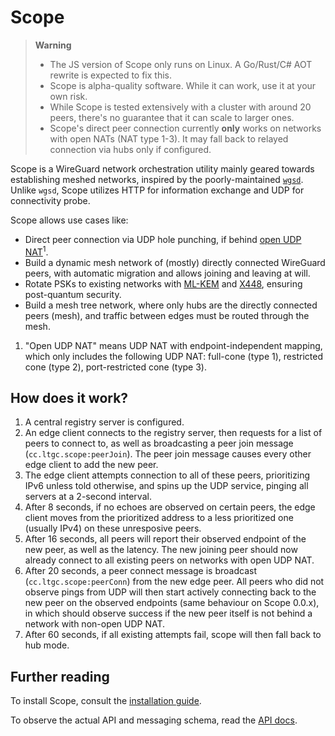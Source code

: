 # Scope
> **Warning**
> 
> - The JS version of Scope only runs on Linux. A Go/Rust/C# AOT rewrite is expected to fix this.
> - Scope is alpha-quality software. While it can work, use it at your own risk.
> - While Scope is tested extensively with a cluster with around 20 peers, there's no guarantee that it can scale to larger ones.
> - Scope's direct peer connection currently **only** works on networks with open NATs (NAT type 1-3). It may fall back to relayed connection via hubs only if configured.

Scope is a WireGuard network orchestration utility mainly geared towards establishing meshed networks, inspired by the poorly-maintained [`wgsd`](https://github.com/jwhited/wgsd). Unlike `wgsd`, Scope utilizes HTTP for information exchange and UDP for connectivity probe.

Scope allows use cases like:

- Direct peer connection via UDP hole punching, if behind [open UDP NAT](https://tailscale.com/blog/how-nat-traversal-works#naming-our-nats)<sup>1</sup>.
- Build a dynamic mesh network of (mostly) directly connected WireGuard peers, with automatic migration and allows joining and leaving at will.
- Rotate PSKs to existing networks with [ML-KEM](https://en.wikipedia.org/wiki/Kyber) and [X448](https://en.wikipedia.org/wiki/Curve448), ensuring post-quantum security.
- Build a mesh tree network, where only hubs are the directly connected peers (mesh), and traffic between edges must be routed through the mesh.

1. "Open UDP NAT" means UDP NAT with endpoint-independent mapping, which only includes the following UDP NAT: full-cone (type 1), restricted cone (type 2), port-restricted cone (type 3).

## How does it work?
1. A central registry server is configured.
2. An edge client connects to the registry server, then requests for a list of peers to connect to, as well as broadcasting a peer join message (`cc.ltgc.scope:peerJoin`). The peer join message causes every other edge client to add the new peer.
3. The edge client attempts connection to all of these peers, prioritizing IPv6 unless told otherwise, and spins up the UDP service, pinging all servers at a 2-second interval.
4. After 8 seconds, if no echoes are observed on certain peers, the edge client moves from the prioritized address to a less prioritized one (usually IPv4) on these unresposive peers.
5. After 16 seconds, all peers will report their observed endpoint of the new peer, as well as the latency. The new joining peer should now already connect to all existing peers on networks with open UDP NAT.
6. After 20 seconds, a peer connect message is broadcast (`cc.ltgc.scope:peerConn`) from the new edge peer. All peers who did not observe pings from UDP will then start actively connecting back to the new peer on the observed endpoints (same behaviour on Scope 0.0.x), in which should observe success if the new peer itself is not behind a network with non-open UDP NAT.
7. After 60 seconds, if all existing attempts fail, scope will then fall back to hub mode.

## Further reading
To install Scope, consult the [installation guide](./install.md).

To observe the actual API and messaging schema, read the [API docs](./api.md).

